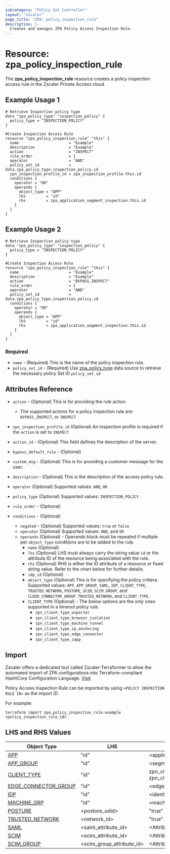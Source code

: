 ```yaml
---
subcategory: "Policy Set Controller"
layout: "zscaler"
page_title: "ZPA: policy_inspection_rule"
description: |-
  Creates and manages ZPA Policy Access Inspection Rule.
---
```


# Resource: zpa_policy_inspection_rule

The **zpa_policy_inspection_rule** resource creates a policy inspection access rule in the Zscaler Private Access cloud.

## Example Usage 1

```hcl
# Retrieve Inspection policy type
data "zpa_policy_type" "inspection_policy" {
  policy_type = "INSPECTION_POLICY"
}

#Create Inspection Access Rule
resource "zpa_policy_inspection_rule" "this" {
  name                      = "Example"
  description               = "Example"
  action                    = "INSPECT"
  rule_order                = 1
  operator                  = "AND"
  policy_set_id             = data.zpa_policy_type.inspection_policy.id
  zpn_inspection_profile_id = zpa_inspection_profile.this.id
  conditions {
    operator = "OR"
    operands {
      object_type = "APP"
      lhs         = "id"
      rhs         = zpa_application_segment_inspection.this.id
    }
  }
}
```

## Example Usage 2

```hcl
# Retrieve Inspection policy type
data "zpa_policy_type" "inspection_policy" {
  policy_type = "INSPECTION_POLICY"
}

#Create Inspection Access Rule
resource "zpa_policy_inspection_rule" "this" {
  name                      = "Example"
  description               = "Example"
  action                    = "BYPASS_INSPECT"
  rule_order                = 1
  operator                  = "AND"
  policy_set_id             = data.zpa_policy_type.inspection_policy.id
  conditions {
    operator = "OR"
    operands {
      object_type = "APP"
      lhs         = "id"
      rhs         = zpa_application_segment_inspection.this.id
    }
  }
}
```

### Required

* `name` - (Required) This is the name of the policy inspection rule.
* `policy_set_id` - (Required) Use [zpa_policy_type](https://registry.terraform.io/providers/zscaler/zpa/latest/docs/data-sources/zpa_policy_type) data source to retrieve the necessary policy Set ID ``policy_set_id``

## Attributes Reference

* `action` - (Optional) This is for providing the rule action.
  * The supported actions for a policy inspection rule are: `BYPASS_INSPECT`, or `INSPECT`
* `zpn_inspection_profile_id` (Optional) An inspection profile is required if the `action` is set to `INSPECT`
* `action_id` - (Optional) This field defines the description of the server.
* `bypass_default_rule` - (Optional)
* `custom_msg` - (Optional) This is for providing a customer message for the user.
* `description` - (Optional) This is the description of the access policy rule.
* `operator` (Optional) Supported values: ``AND``, ``OR``
* `policy_type` (Optional) Supported values: ``INSPECTION_POLICY``
* `rule_order` - (Optional)

* `conditions` - (Optional)
  * `negated` - (Optional) Supported values: ``true`` or ``false``
  * `operator` (Optional) Supported values: ``AND``, and ``OR``
  * `operands` (Optional) - Operands block must be repeated if multiple per `object_type` conditions are to be added to the rule.
    * `name` (Optional)
    * `lhs` (Optional) LHS must always carry the string value ``id`` or the attribute ID of the resource being associated with the rule.
    * `rhs` (Optional) RHS is either the ID attribute of a resource or fixed string value. Refer to the chart below for further details.
    * `idp_id` (Optional)
    * `object_type` (Optional) This is for specifying the policy critiera. Supported values: `APP`, `APP_GROUP`, `SAML`, `IDP`, `CLIENT_TYPE`, `TRUSTED_NETWORK`, `POSTURE`, `SCIM`, `SCIM_GROUP`, and `CLOUD_CONNECTOR_GROUP`. `TRUSTED_NETWORK`, and `CLIENT_TYPE`.
    * `CLIENT_TYPE` (Optional) - The below options are the only ones supported in a timeout policy rule.
      * `zpn_client_type_exporter`
      * `zpn_client_type_browser_isolation`
      * `zpn_client_type_machine_tunnel`
      * `zpn_client_type_ip_anchoring`
      * `zpn_client_type_edge_connector`
      * `zpn_client_type_zapp`

## Import

Zscaler offers a dedicated tool called Zscaler-Terraformer to allow the automated import of ZPA configurations into Terraform-compliant HashiCorp Configuration Language.
[Visit](https://github.com/zscaler/zscaler-terraformer)

Policy Access Inspection Rule can be imported by using `<POLICY INSPECTION RULE ID>` as the import ID.

For example:

```shell
terraform import zpa_policy_inspection_rule.example <policy_inspection_rule_id>
```

## LHS and RHS Values

| Object Type | LHS| RHS
|----------|-----------|----------
| [APP](https://registry.terraform.io/providers/zscaler/zpa/latest/docs/resources/zpa_application_segment) | "id" | <application_segment_ID> |
| [APP_GROUP](https://registry.terraform.io/providers/zscaler/zpa/latest/docs/resources/zpa_segment_group) | "id" | <segment_group_ID> |
| [CLIENT_TYPE](https://registry.terraform.io/providers/zscaler/zpa/latest/docs/resources/zpa_application_segment_browser_access) | "id" | zpn_client_type_zappl or zpn_client_type_exporter |
| [EDGE_CONNECTOR_GROUP](https://registry.terraform.io/providers/zscaler/zpa/latest/docs/data-sources/zpa_cloud_connector_group) | "id" | <edge_connector_ID> |
| [IDP](https://registry.terraform.io/providers/zscaler/zpa/latest/docs/data-sources/zpa_idp_controller) | "id" | <identity_provider_ID> |
| [MACHINE_GRP](https://registry.terraform.io/providers/zscaler/zpa/latest/docs/data-sources/zpa_machine_group) | "id" | <machine_group_ID> |
| [POSTURE](https://registry.terraform.io/providers/zscaler/zpa/latest/docs/data-sources/zpa_posture_profile) | <posture_udid>  | "true" / "false" |
| [TRUSTED_NETWORK](https://registry.terraform.io/providers/zscaler/zpa/latest/docs/data-sources/zpa_trusted_network) | <network_id>  | "true" |
| [SAML](https://registry.terraform.io/providers/zscaler/zpa/latest/docs/data-sources/zpa_saml_attribute) | <saml_attribute_id>  | <Attribute_value_to_match> |
| [SCIM](https://registry.terraform.io/providers/zscaler/zpa/latest/docs/data-sources/zpa_scim_attribute_header) | <scim_attribute_id>  | <Attribute_value_to_match>  |
| [SCIM_GROUP](https://registry.terraform.io/providers/zscaler/zpa/latest/docs/data-sources/zpa_scim_groups) | <scim_group_attribute_id>  | <Attribute_value_to_match>  |
